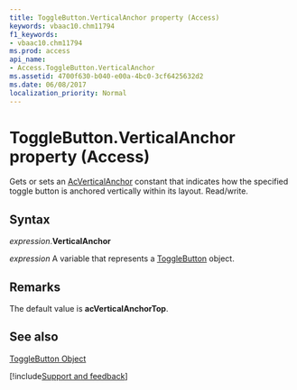 ```yaml
---
title: ToggleButton.VerticalAnchor property (Access)
keywords: vbaac10.chm11794
f1_keywords:
- vbaac10.chm11794
ms.prod: access
api_name:
- Access.ToggleButton.VerticalAnchor
ms.assetid: 4700f630-b040-e00a-4bc0-3cf6425632d2
ms.date: 06/08/2017
localization_priority: Normal
---
```



# ToggleButton.VerticalAnchor property (Access)

Gets or sets an [AcVerticalAnchor](Access.AcVerticalAnchor.md) constant that indicates how the specified toggle button is anchored vertically within its layout. Read/write.


## Syntax

_expression_.**VerticalAnchor**

_expression_ A variable that represents a [ToggleButton](Access.ToggleButton.md) object.


## Remarks

The default value is  **acVerticalAnchorTop**.


## See also


[ToggleButton Object](Access.ToggleButton.md)

[!include[Support and feedback](~/includes/feedback-boilerplate.md)]